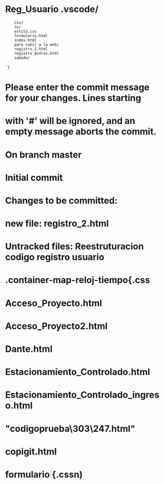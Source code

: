 # Reg_Usuario    .vscode/
        Css/
        Js/
        estilo.css
        formulario.html
        index.html
        para subir a la web/
        registro_2.html
        registro_Andres.html
        sabado/

 ¨( 
# Please enter the commit message for your changes. Lines starting
# with '#' will be ignored, and an empty message aborts the commit.
#
# On branch master
#
# Initial commit
#
# Changes to be committed:
#	new file:   registro_2.html
#
# Untracked files: Reestruturacion codigo registro usuario
#	.container-map-reloj-tiempo{.css
#	Acceso_Proyecto.html
#	Acceso_Proyecto2.html
#	Dante.html
#	Estacionamiento_Controlado.html
#	Estacionamiento_Controlado_ingreso.html
#	"codigoprueba\303\247.html"
#	copigit.html
#	formulario {.cssn)
#

